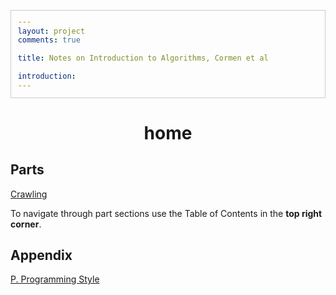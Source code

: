 ```yaml
---
layout: project
comments: true

title: Notes on Introduction to Algorithms, Cormen et al

introduction: 
---
```

<html xmlns="http://www.w3.org/1999/xhtml" lang="en" xml:lang="en">
<head>
<title>home</title>
<!-- 2016-08-24 Wed 12:26 -->
<meta  http-equiv="Content-Type" content="text/html;charset=utf-8" />
<meta  name="generator" content="Org-mode" />
<meta  name="author" content="Jonathan Wot" />
<style type="text/css">
 <!--/*--><![CDATA[/*><!--*/
  .title  { text-align: center; }
  .todo   { font-family: monospace; color: red; }
  .done   { color: green; }
  .tag    { background-color: #eee; font-family: monospace;
            padding: 2px; font-size: 80%; font-weight: normal; }
  .timestamp { color: #bebebe; }
  .timestamp-kwd { color: #5f9ea0; }
  .right  { margin-left: auto; margin-right: 0px;  text-align: right; }
  .left   { margin-left: 0px;  margin-right: auto; text-align: left; }
  .center { margin-left: auto; margin-right: auto; text-align: center; }
  .underline { text-decoration: underline; }
  #postamble p, #preamble p { font-size: 90%; margin: .2em; }
  p.verse { margin-left: 3%; }
  pre {
    border: 1px solid #ccc;
    box-shadow: 3px 3px 3px #eee;
    padding: 8pt;
    font-family: monospace;
    overflow: auto;
    margin: 1.2em;
  }
  pre.src {
    position: relative;
    overflow: visible;
    padding-top: 1.2em;
  }
  pre.src:before {
    display: none;
    position: absolute;
    background-color: white;
    top: -10px;
    right: 10px;
    padding: 3px;
    border: 1px solid black;
  }
  pre.src:hover:before { display: inline;}
  pre.src-sh:before    { content: 'sh'; }
  pre.src-bash:before  { content: 'sh'; }
  pre.src-emacs-lisp:before { content: 'Emacs Lisp'; }
  pre.src-R:before     { content: 'R'; }
  pre.src-perl:before  { content: 'Perl'; }
  pre.src-java:before  { content: 'Java'; }
  pre.src-sql:before   { content: 'SQL'; }

  table { border-collapse:collapse; }
  caption.t-above { caption-side: top; }
  caption.t-bottom { caption-side: bottom; }
  td, th { vertical-align:top;  }
  th.right  { text-align: center;  }
  th.left   { text-align: center;   }
  th.center { text-align: center; }
  td.right  { text-align: right;  }
  td.left   { text-align: left;   }
  td.center { text-align: center; }
  dt { font-weight: bold; }
  .footpara:nth-child(2) { display: inline; }
  .footpara { display: block; }
  .footdef  { margin-bottom: 1em; }
  .figure { padding: 1em; }
  .figure p { text-align: center; }
  .inlinetask {
    padding: 10px;
    border: 2px solid gray;
    margin: 10px;
    background: #ffffcc;
  }
  #org-div-home-and-up
   { text-align: right; font-size: 70%; white-space: nowrap; }
  textarea { overflow-x: auto; }
  .linenr { font-size: smaller }
  .code-highlighted { background-color: #ffff00; }
  .org-info-js_info-navigation { border-style: none; }
  #org-info-js_console-label
    { font-size: 10px; font-weight: bold; white-space: nowrap; }
  .org-info-js_search-highlight
    { background-color: #ffff00; color: #000000; font-weight: bold; }
  /*]]>*/-->
</style>
<link rel="stylesheet" type="text/css" href="../CSS/org-style.css" />
<script type="text/javascript">
/*
@licstart  The following is the entire license notice for the
JavaScript code in this tag.

Copyright (C) 2012-2013 Free Software Foundation, Inc.

The JavaScript code in this tag is free software: you can
redistribute it and/or modify it under the terms of the GNU
General Public License (GNU GPL) as published by the Free Software
Foundation, either version 3 of the License, or (at your option)
any later version.  The code is distributed WITHOUT ANY WARRANTY;
without even the implied warranty of MERCHANTABILITY or FITNESS
FOR A PARTICULAR PURPOSE.  See the GNU GPL for more details.

As additional permission under GNU GPL version 3 section 7, you
may distribute non-source (e.g., minimized or compacted) forms of
that code without the copy of the GNU GPL normally required by
section 4, provided you include this license notice and a URL
through which recipients can access the Corresponding Source.


@licend  The above is the entire license notice
for the JavaScript code in this tag.
*/
<!--/*--><![CDATA[/*><!--*/
 function CodeHighlightOn(elem, id)
 {
   var target = document.getElementById(id);
   if(null != target) {
     elem.cacheClassElem = elem.className;
     elem.cacheClassTarget = target.className;
     target.className = "code-highlighted";
     elem.className   = "code-highlighted";
   }
 }
 function CodeHighlightOff(elem, id)
 {
   var target = document.getElementById(id);
   if(elem.cacheClassElem)
     elem.className = elem.cacheClassElem;
   if(elem.cacheClassTarget)
     target.className = elem.cacheClassTarget;
 }
/*]]>*///-->
</script>
</head>
<body>
<div id="content">
<h1 class="title">home</h1>
<div id="table-of-contents">

<div id="outline-container-sec-1" class="outline-2">
<h2 id="sec-1">Parts</h2>
<div class="outline-text-2" id="text-1">
<p>
<a href="../data/TheAlgorithmHandBook/Crawling/Home/Home.html">Crawling</a>
</p>

<p>
To navigate through part sections use the Table of Contents in the <b>top right corner</b>.
</p>
</div>
</div>
<div id="outline-container-sec-2" class="outline-2">
<h2 id="sec-2">Appendix</h2>
<div class="outline-text-2" id="text-2">
<p>
<a href="data/TheAlgorithmHandBook/Crawling/Appendix/P.ProgrammingStyle.html">P. Programming Style</a>
</p>
</div>
</div>
</body>
</html>

